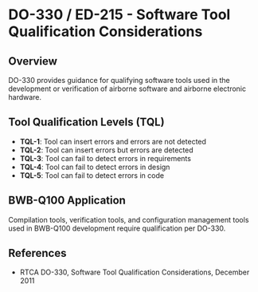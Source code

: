 # DO-330 / ED-215 - Software Tool Qualification Considerations

## Overview

DO-330 provides guidance for qualifying software tools used in the development or verification of airborne software and airborne electronic hardware.

## Tool Qualification Levels (TQL)

- **TQL-1**: Tool can insert errors and errors are not detected
- **TQL-2**: Tool can insert errors but errors are detected
- **TQL-3**: Tool can fail to detect errors in requirements
- **TQL-4**: Tool can fail to detect errors in design
- **TQL-5**: Tool can fail to detect errors in code

## BWB-Q100 Application

Compilation tools, verification tools, and configuration management tools used in BWB-Q100 development require qualification per DO-330.

## References

- RTCA DO-330, Software Tool Qualification Considerations, December 2011
